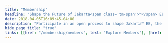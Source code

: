 ```yaml
---
title: "Membership"
headline: "Shape the Future of Jakarta<span class='tm-span'>™</span> EE"
date: 2018-04-05T16:09:45-04:00
description: "Participate in an open process to shape Jakarta™ EE, the future of Cloud Native Java."
hide_page_title: "true"
links: [[href: "/membership/members", text: "Explore Members"], [href: "#benefits", text: "Membership Benefits"], [href: "https://accounts.eclipse.org/contact/membership/jakarta-ee", text: "Join Jakarta™ EE"]]
---
```

